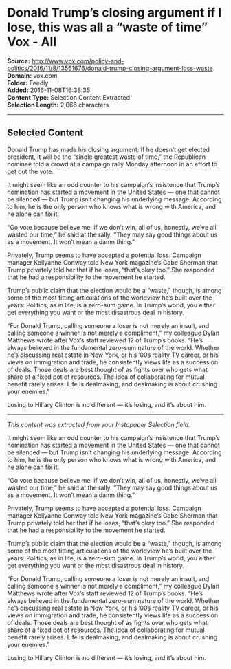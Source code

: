 # Donald Trump’s closing argument if I lose, this was all a “waste of time” Vox - All

**Source:** http://www.vox.com/policy-and-politics/2016/11/8/13561676/donald-trump-closing-argument-loss-waste  
**Domain:** vox.com  
**Folder:** Feedly  
**Added:** 2016-11-08T16:38:35  
**Content Type:** Selection Content Extracted  
**Selection Length:** 2,066 characters  


---

## Selected Content

Donald Trump has made his closing argument: If he doesn’t get elected president, it will be the “single greatest waste of time,” the Republican nominee told a crowd at a campaign rally Monday afternoon in an effort to get out the vote.

It might seem like an odd counter to his campaign’s insistence that Trump’s nomination has started a movement in the United States — one that cannot be silenced — but Trump isn’t changing his underlying message. According to him, he is the only person who knows what is wrong with America, and he alone can fix it.

“Go vote because believe me, if we don’t win, all of us, honestly, we’ve all wasted our time,” he said at the rally. “They may say good things about us as a movement. It won’t mean a damn thing.”

Privately, Trump seems to have accepted a potential loss. Campaign manager Kellyanne Conway told New York magazine’s Gabe Sherman that Trump privately told her that if he loses, “that’s okay too.” She responded that he had a responsibility to the movement he started.

Trump’s public claim that the election would be a “waste,” though, is among some of the most fitting articulations of the worldview he’s built over the years: Politics, as in life, is a zero-sum game. In Trump’s world, you either get everything you want or the most disastrous deal in history.

“For Donald Trump, calling someone a loser is not merely an insult, and calling someone a winner is not merely a compliment,” my colleague Dylan Matthews wrote after Vox’s staff reviewed 12 of Trump’s books. “He’s always believed in the fundamental zero-sum nature of the world. Whether he’s discussing real estate in New York, or his ’00s reality TV career, or his views on immigration and trade, he consistently views life as a succession of deals. Those deals are best thought of as fights over who gets what share of a fixed pot of resources. The idea of collaborating for mutual benefit rarely arises. Life is dealmaking, and dealmaking is about crushing your enemies.”

Losing to Hillary Clinton is no different — it’s losing, and it’s about him.

---

*This content was extracted from your Instapaper Selection field.*

It might seem like an odd counter to his campaign’s insistence that Trump’s nomination has started a movement in the United States — one that cannot be silenced — but Trump isn’t changing his underlying message. According to him, he is the only person who knows what is wrong with America, and he alone can fix it.

“Go vote because believe me, if we don’t win, all of us, honestly, we’ve all wasted our time,” he said at the rally. “They may say good things about us as a movement. It won’t mean a damn thing.”

Privately, Trump seems to have accepted a potential loss. Campaign manager Kellyanne Conway told New York magazine’s Gabe Sherman that Trump privately told her that if he loses, “that’s okay too.” She responded that he had a responsibility to the movement he started.

Trump’s public claim that the election would be a “waste,” though, is among some of the most fitting articulations of the worldview he’s built over the years: Politics, as in life, is a zero-sum game. In Trump’s world, you either get everything you want or the most disastrous deal in history.

“For Donald Trump, calling someone a loser is not merely an insult, and calling someone a winner is not merely a compliment,” my colleague Dylan Matthews wrote after Vox’s staff reviewed 12 of Trump’s books. “He’s always believed in the fundamental zero-sum nature of the world. Whether he’s discussing real estate in New York, or his ’00s reality TV career, or his views on immigration and trade, he consistently views life as a succession of deals. Those deals are best thought of as fights over who gets what share of a fixed pot of resources. The idea of collaborating for mutual benefit rarely arises. Life is dealmaking, and dealmaking is about crushing your enemies.”

Losing to Hillary Clinton is no different — it’s losing, and it’s about him.

